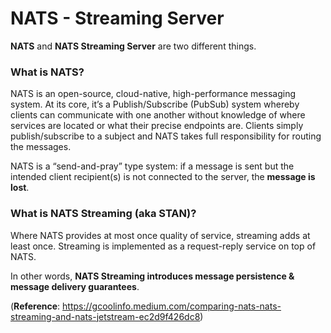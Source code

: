 # NATS - Streaming Server

**NATS** and **NATS Streaming Server** are two different things.

### What is NATS?

NATS is an open-source, cloud-native, high-performance messaging system. At its core, it’s a Publish/Subscribe (PubSub) system whereby clients can communicate with one another without knowledge of where services are located or what their precise endpoints are. Clients simply publish/subscribe to a subject and NATS takes full responsibility for routing the messages.

NATS is a “send-and-pray” type system: if a message is sent but the intended client recipient(s) is not connected to the server, the **message is lost**.

### What is NATS Streaming (aka STAN)?

Where NATS provides at most once quality of service, streaming adds at least once. Streaming is implemented as a request-reply service on top of NATS.

In other words, **NATS Streaming introduces message persistence & message delivery guarantees**.

(**Reference**: <https://gcoolinfo.medium.com/comparing-nats-nats-streaming-and-nats-jetstream-ec2d9f426dc8>)
